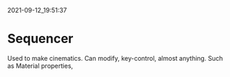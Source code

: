 2021-09-12_19:51:37

# Sequencer

Used to make cinematics.
Can modify, key-control, almost anything.
Such as Material properties, 